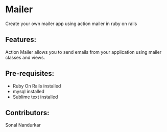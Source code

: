 # Mailer
Create your own mailer app using action mailer in ruby on rails

## Features:
Action Mailer allows you to send emails from your application using mailer classes and views.

## Pre-requisites:
* Ruby On Rails installed
* mysql installed
* Sublime text installed

## Contributors:
Sonal Nandurkar
